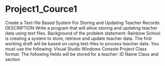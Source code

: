 # Project1_Cource1
Create a Text-file Based System For Storing and Updating Teacher Records
DESCRIPTION
Write a program that will allow storing and updating teacher data using text files.
Background of the problem statement:
Rainbow School is creating a system to store, retrieve and update teacher data. The first working draft will be based on using text-files to process teacher data.
You must use the following:
Visual Studio Windows Console Project
Class format:
The following fields will be stored for a teacher:
ID
Name
Class and section
